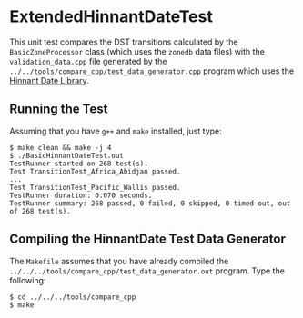 # ExtendedHinnantDateTest

This unit test compares the DST transitions calculated by the
`BasicZoneProcessor` class (which uses the `zonedb` data files) with the
`validation_data.cpp` file generated by the
`../../tools/compare_cpp/test_data_generator.cpp` program which uses the
[Hinnant Date Library](https://github.com/HowardHinnant/date).

## Running the Test

Assuming that you have `g++` and `make` installed, just type:
```
$ make clean && make -j 4
$ ./BasicHinnantDateTest.out
TestRunner started on 268 test(s).
Test TransitionTest_Africa_Abidjan passed.
...
Test TransitionTest_Pacific_Wallis passed.
TestRunner duration: 0.070 seconds.
TestRunner summary: 268 passed, 0 failed, 0 skipped, 0 timed out, out of 268 test(s).
```

## Compiling the HinnantDate Test Data Generator

The `Makefile` assumes that you have already compiled the
`../../../tools/compare_cpp/test_data_generator.out` program. Type the
following:

```
$ cd ../../../tools/compare_cpp
$ make
```
